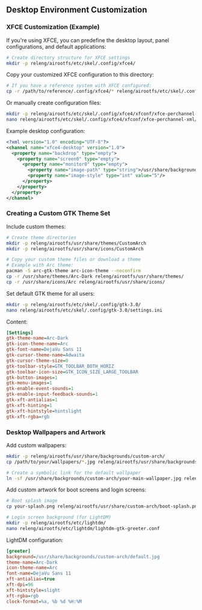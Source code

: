 ## Desktop Environment Customization

### XFCE Customization (Example)

If you're using XFCE, you can predefine the desktop layout, panel configurations, and default applications:

```bash
# Create directory structure for XFCE settings
mkdir -p releng/airootfs/etc/skel/.config/xfce4/
```

Copy your customized XFCE configuration to this directory:

```bash
# If you have a reference system with XFCE configured:
cp -r /path/to/reference/.config/xfce4/* releng/airootfs/etc/skel/.config/xfce4/
```

Or manually create configuration files:

```bash
mkdir -p releng/airootfs/etc/skel/.config/xfce4/xfconf/xfce-perchannel-xml/
nano releng/airootfs/etc/skel/.config/xfce4/xfconf/xfce-perchannel-xml/xfce4-desktop.xml
```

Example desktop configuration:
```xml
<?xml version="1.0" encoding="UTF-8"?>
<channel name="xfce4-desktop" version="1.0">
  <property name="backdrop" type="empty">
    <property name="screen0" type="empty">
      <property name="monitor0" type="empty">
        <property name="image-path" type="string">/usr/share/backgrounds/custom-arch/default.jpg</property>
        <property name="image-style" type="int" value="5"/>
      </property>
    </property>
  </property>
</channel>
```

### Creating a Custom GTK Theme Set

Include custom themes:

```bash
# Create theme directories
mkdir -p releng/airootfs/usr/share/themes/CustomArch
mkdir -p releng/airootfs/usr/share/icons/CustomArch

# Copy your custom theme files or download a theme
# Example with Arc theme:
pacman -S arc-gtk-theme arc-icon-theme --noconfirm
cp -r /usr/share/themes/Arc-Dark releng/airootfs/usr/share/themes/
cp -r /usr/share/icons/Arc releng/airootfs/usr/share/icons/
```

Set default GTK theme for all users:

```bash
mkdir -p releng/airootfs/etc/skel/.config/gtk-3.0/
nano releng/airootfs/etc/skel/.config/gtk-3.0/settings.ini
```

Content:
```ini
[Settings]
gtk-theme-name=Arc-Dark
gtk-icon-theme-name=Arc
gtk-font-name=DejaVu Sans 11
gtk-cursor-theme-name=Adwaita
gtk-cursor-theme-size=0
gtk-toolbar-style=GTK_TOOLBAR_BOTH_HORIZ
gtk-toolbar-icon-size=GTK_ICON_SIZE_LARGE_TOOLBAR
gtk-button-images=1
gtk-menu-images=1
gtk-enable-event-sounds=1
gtk-enable-input-feedback-sounds=1
gtk-xft-antialias=1
gtk-xft-hinting=1
gtk-xft-hintstyle=hintslight
gtk-xft-rgba=rgb
```

### Desktop Wallpapers and Artwork

Add custom wallpapers:

```bash
mkdir -p releng/airootfs/usr/share/backgrounds/custom-arch/
cp /path/to/your/wallpapers/*.jpg releng/airootfs/usr/share/backgrounds/custom-arch/

# Create a symbolic link for the default wallpaper
ln -sf /usr/share/backgrounds/custom-arch/your-main-wallpaper.jpg releng/airootfs/usr/share/backgrounds/custom-arch/default.jpg
```

Add custom artwork for boot screens and login screens:

```bash
# Boot splash image
cp your-splash.png releng/airootfs/usr/share/custom-arch/boot-splash.png

# Login screen background (for LightDM)
mkdir -p releng/airootfs/etc/lightdm/
nano releng/airootfs/etc/lightdm/lightdm-gtk-greeter.conf
```

LightDM configuration:
```ini
[greeter]
background=/usr/share/backgrounds/custom-arch/default.jpg
theme-name=Arc-Dark
icon-theme-name=Arc
font-name=DejaVu Sans 11
xft-antialias=true
xft-dpi=96
xft-hintstyle=slight
xft-rgba=rgb
clock-format=%a, %b %d %H:%M
```


